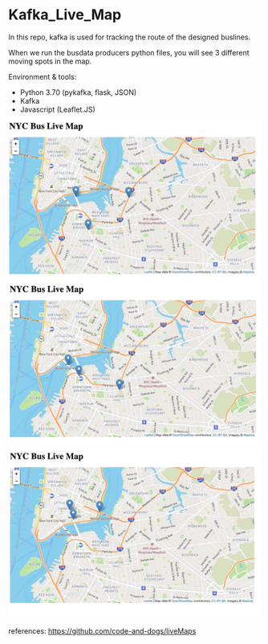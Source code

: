 # Kafka_Live_Map

In this repo, kafka is used for tracking the route of the designed buslines.

When we run the busdata producers python files, you will see 3 different moving spots in the map. 


Environment & tools:

- Python 3.70 (pykafka, flask, JSON)
- Kafka
- Javascript (Leaflet.JS)



![Map_1](img/pic_01.png)
![Map_2](img/pic_02.png)
![Map_3](img/pic_03.png)


references:
https://github.com/code-and-dogs/liveMaps